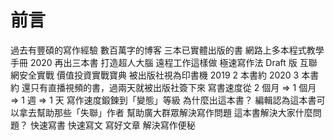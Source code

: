 # 前言

過去有豐碩的寫作經驗
數百萬字的博客
三本已實體出版的書
網路上多本程式教學手冊
2020 再出三本書
打造超人大腦
遠程工作這樣做
極速寫作法
Draft 版
互聯網安全實戰
價值投資實戰寶典
被出版社視為印書機
2019 2 本書約
2020 3 本書約
還只有直播視頻的書，過兩天就被出版社簽下來
寫書速度從 2 個月 => 1 個月 => 1 週 => 1 天
寫作速度鍛鍊到「變態」等級
為什麼出這本書？
編輯認為這本書可以拿去幫助那些「失聯」作者
幫助廣大群眾解決寫作問題
這本書解決大家什麼問題？
快速寫書
快速寫文
寫好文章
解決寫作便秘
